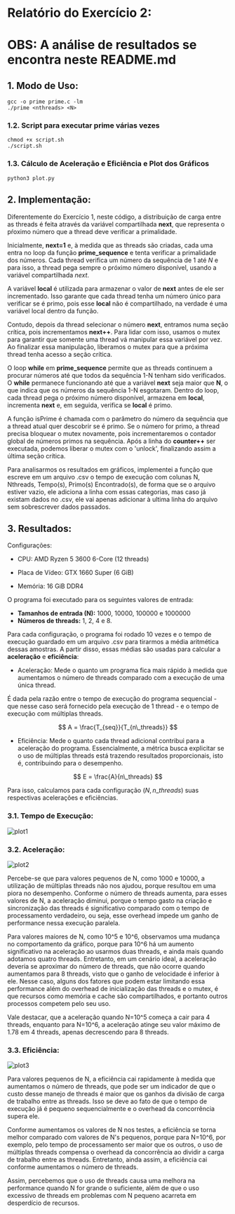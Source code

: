 # Relatório do Exercício 2:

# OBS: A análise de resultados se encontra neste README.md

## 1. Modo de Uso:

```
gcc -o prime prime.c -lm
./prime <nthreads> <N>
```

### 1.2. Script para executar prime várias vezes

```
chmod +x script.sh
./script.sh
```

### 1.3. Cálculo de Aceleração e Eficiência e Plot dos Gráficos
```
python3 plot.py
```


## 2. Implementação:

Diferentemente do Exercício 1, neste código, a distribuição de carga entre as threads é feita através da variável compartilhada **next**, que representa o pŕoximo número que a thread deve verificar a primalidade.

Inicialmente, **next=1** e, à medida que as threads são criadas, cada uma entra no loop da função **prime_sequence** e tenta verificar a primalidade dos números. Cada thread verifica um número da sequência de 1 até $N$ e para isso, a thread pega sempre o próximo número disponível, usando a variável compartilhada *next*.

A variável **local** é utilizada para armazenar o valor de **next** antes de ele ser incrementado. Isso garante que cada thread tenha um número único para verificar se é primo, pois esse **local** não é compartilhado, na verdade é uma variável local dentro da função.

Contudo, depois da thread selecionar o número **next**, entramos numa seção crítica, pois incrementamos **next++**. Para lidar com isso, usamos o mutex para garantir que somente uma thread vá manipular essa variável por vez. Ao finalizar essa manipulação, liberamos o mutex para que a próxima thread tenha  acesso a seção crítica.

O loop **while** em **prime_sequence** permite que as threads continuem a procurar números até que todos da sequência 1-N tenham sido verificados. O **while** permanece funcionando até que a variável **next** seja maior que **N**, o que indica que os números da sequência 1-N esgotaram. Dentro do loop, cada thread pega o próximo número  disponível, armazena em **local**, incrementa **next** e, em seguida, verifica se **local** é primo.

A função isPrime é chamada com o parâmetro do número da sequência que a thread atual quer descobrir se é primo. Se o número for primo, a thread precisa bloquear o mutex novamente, pois incrementaremos o contador global de números primos na sequência. Após a linha do **counter++** ser executada, podemos liberar o mutex com o 'unlock', finalizando assim a última seção crítica.

Para analisarmos os resultados em gráficos, implementei a função que escreve em um arquivo .csv o tempo de execução com colunas N, Nthreads, Tempo(s), Primo(s) Encontrado(s), de forma que se o arquivo estiver vazio, ele adiciona a linha com essas categorias, mas caso já existam dados no .csv, ele vai apenas adicionar à ultima linha do arquivo sem sobrescrever dados passados.

## 3. Resultados:

Configurações:

* CPU: AMD Ryzen 5 3600 6-Core (12 threads)

* Placa de Vídeo: GTX 1660 Super (6 GiB)

* Memória: 16 GiB DDR4

O programa foi executado para os seguintes valores de entrada:

* **Tamanhos de entrada (N):** 1000, 10000, 100000 e 1000000
* **Números de threads:** 1, 2, 4 e 8.

Para cada configuração, o programa foi rodado 10 vezes e o tempo de execução guardado em um arquivo .csv para tirarmos a média aritmética dessas amostras. A partir disso, essas médias são usadas para calcular a **aceleração** e **eficiência**:

* Aceleração:  Mede o quanto um programa fica mais rápido à medida que aumentamos o número de threads comparado com a execução de uma única thread.

É dada pela razão entre o tempo de execução do programa sequencial - que nesse caso será fornecido pela execução de 1 thread - e o tempo de execução com múltiplas threads.

$$
A = \frac{T_{seq}}{T_{n\_threads}}
$$

* Eficiência: Mede o quanto cada thread adicional contribui para a aceleração do programa. Essencialmente, a métrica busca explicitar se o uso de múltiplas threads está trazendo resultados proporcionais, isto é, contribuindo para o desempenho.

$$
E = \frac{A}{n\_threads}
$$

Para isso, calculamos para cada configuração $(N, n\_threads)$ suas respectivas acelerações e eficiências.

### 3.1. Tempo de Execução:

![plot1](./graficos/tempo_execucao_por_threads.png)

### 3.2. Aceleração:

![plot2](./graficos/aceleração_por_threads.png)

Percebe-se que para valores pequenos de N, como 1000 e 10000, a utilização de múltiplas threads não nos ajudou, porque resultou em uma piora no desempenho. Conforme o número de threads aumenta, para esses valores de N, a aceleração diminui, porque o tempo gasto na criação e sincronização das threads é significativo comparado com o tempo de processamento verdadeiro, ou seja, esse overhead impede um ganho de performance nessa execução paralela.

Para valores maiores de N, como 10^5 e 10^6, observamos uma mudança no comportamento da gráfico, porque para 10^6 há um aumento significativo na aceleração ao usarmos duas threads, e ainda mais quando adotamos quatro threads. Entretanto, em um cenário ideal, a aceleração deveria se aproximar do número de threads, que não ocorre quando aumentamos para 8 threads, visto que o ganho de velocidade é inferior à ele. Nesse caso, alguns dos fatores que podem estar limitando essa performance além do overhead de inicialização das threads e o mutex, é que recursos como memória e cache são compartilhados, e portanto outros processos competem pelo seu uso.

Vale destacar, que a aceleração quando N=10^5 começa a cair para 4 threads, enquanto para N=10^6, a aceleração atinge seu valor máximo de 1.78 em 4 threads, apenas decrescendo para 8 threads.

### 3.3. Eficiência:

![plot3](./graficos/eficiência_por_threads.png)


Para valores pequenos de N, a eficiência cai rapidamente à medida que aumentamos o número de threads, que pode ser um indicador de que o custo desse manejo de threads é maior que os ganhos da divisão de carga de trabalho entre as threads. Isso se deve ao fato de que o tempo de execução já é pequeno sequencialmente e o overhead da concorrência supera ele.

Conforme aumentamos os valores de N nos testes, a eficiência se torna melhor comparado com valores de N's pequenos, porque para N=10^6, por exemplo, pelo tempo de processamento ser maior que os outros, o uso de múltiplas threads compensa o overhead da concorrência ao dividir a carga de trabalho entre as threads. Entretanto, ainda assim, a eficiência cai conforme aumentamos o número de threads. 

Assim, percebemos que o uso de threads causa uma melhora na performance quando N for grande o suficiente, além de que o uso excessivo de threads em problemas com N pequeno acarreta em desperdício de recursos.

